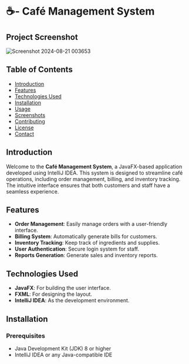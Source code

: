 # ☕- Café Management System 

## Project Screenshot
![Screenshot 2024-08-21 003653](https://github.com/user-attachments/assets/120fee1f-30ec-4c74-a22c-2fc5f151a2de)


## Table of Contents

- [Introduction](#introduction)
- [Features](#features)
- [Technologies Used](#technologies-used)
- [Installation](#installation)
- [Usage](#usage)
- [Screenshots](#screenshots)
- [Contributing](#contributing)
- [License](#license)
- [Contact](#contact)

## Introduction

Welcome to the **Café Management System**, a JavaFX-based application developed using IntelliJ IDEA. This system is designed to streamline café operations, including order management, billing, and inventory tracking. The intuitive interface ensures that both customers and staff have a seamless experience.

## Features

- **Order Management**: Easily manage orders with a user-friendly interface.
- **Billing System**: Automatically generate bills for customers.
- **Inventory Tracking**: Keep track of ingredients and supplies.
- **User Authentication**: Secure login system for staff.
- **Reports Generation**: Generate sales and inventory reports.

## Technologies Used

- **JavaFX**: For building the user interface.
- **FXML**: For designing the layout.
- **IntelliJ IDEA**: As the development environment.


## Installation

### Prerequisites

- Java Development Kit (JDK) 8 or higher
- IntelliJ IDEA or any Java-compatible IDE


